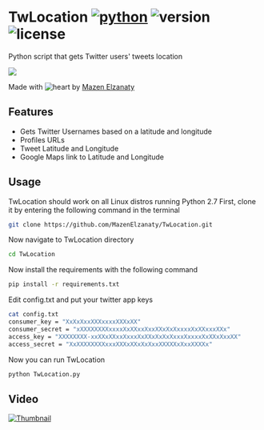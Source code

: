 # TwLocation [![python](https://img.shields.io/badge/Python-2.7-green.svg?style=style=flat-square)](https://www.python.org/downloads/) ![version](https://img.shields.io/badge/Build-Final-blue.svg) ![license](https://img.shields.io/badge/License-GPL_3-orange.svg?style=style=flat-square)

Python script that gets Twitter users' tweets location 


<a href="https://asciinema.org/a/dFXzrdrZmK6ADF2ZQVMse43gg" target="_blank"><img src="https://asciinema.org/a/dFXzrdrZmK6ADF2ZQVMse43gg.png" /></a>

Made with ![heart](https://cloud.githubusercontent.com/assets/4301109/16754758/82e3a63c-4813-11e6-9430-6015d98aeaab.png) by <a href=https://twitter.com/MazenElzanaty>Mazen Elzanaty</a>

## Features
- Gets Twitter Usernames based on a latitude and longitude
- Profiles URLs
- Tweet Latitude and Longitude
- Google Maps link to Latitude and Longitude

## Usage
TwLocation should work on all Linux distros running Python 2.7
First, clone it by entering the following command in the terminal
``` bash
git clone https://github.com/MazenElzanaty/TwLocation.git
```
Now navigate to TwLocation directory
``` bash
cd TwLocation
```
Now install the requirements with the following command
``` bash
pip install -r requirements.txt
```
Edit config.txt and put your twitter app keys
``` bash
cat config.txt
consumer_key = "XxXxXxxXXXxxxxXXXxXX"
consumer_secret = "xXXXXXXXXxxxxXxXXxxXxxXXxXxXxxxxXxXXxxxXXx"
access_key = "XXXXXXXX-xxXXxXXxxXxxxXxXXxXxXxXxxxXxxxxXxXXxXxxXX"
access_secret = "XxXXXXXXXXxxxXXXxXXxXxXxxXXXXXxXxxXXXXx"
```
Now you can run TwLocation
``` bash
python TwLocation.py
```

## Video
[![Thumbnail](https://img.youtube.com/vi/VuCOE8PwJDs/0.jpg)](https://www.youtube.com/watch?v=VuCOE8PwJDs)


